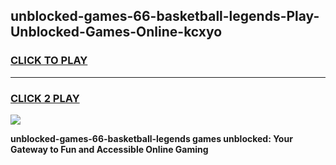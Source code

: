 
## unblocked-games-66-basketball-legends-Play-Unblocked-Games-Online-kcxyo
<h3>
<a href="https://premium76.site?title=unblocked-games-66-basketball-legends&ref=24A">CLICK TO PLAY</a></h3>
<hr>

<h3>
<a href="https://premium76.site?title=unblocked-games-66-basketball-legends&ref=24A">CLICK 2 PLAY</a>
  
</h3>

<a href="https://premium76.site?title=unblocked-games-66-basketball-legends&ref=24A"><img src="https://clearcache.store/games.png"></a>


**unblocked-games-66-basketball-legends games unblocked: Your Gateway to Fun and Accessible Online Gaming**
